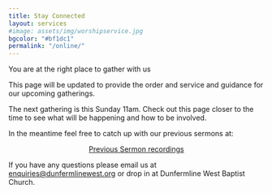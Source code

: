```yaml
---
title: Stay Connected
layout: services
#image: assets/img/worshipservice.jpg
bgcolor: "#bf1dc1"
permalink: "/online/"
---
```


<div class="col-lg-12 text-normal">
<p class='bg-info'>You are at the right place to gather with us</p>
<p>This page will be updated to provide the order and service and guidance for our upcoming gatherings.</p>
<p>The next gathering is this Sunday 11am. Check out this page closer to the time to see what will be happening and how to be involved.</p>
<p></p>
<p>In the meantime feel free to catch up with our previous sermons at:</p>
<p style='text-align: center'>
<a class='btn btn-primary' href='{{ site.url }}/videos/' alt='View sermons on Youtube' target='_blank'>Previous Sermon recordings</a>
</p>
<p>
If you have any questions please email us at <a href='mailto:enquiries@dunfermlinewest.org?subject=kidzclub'>enquiries@dunfermlinewest.org</a> or drop in at Dunfermline West Baptist Church.
</p>

</div>